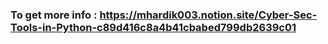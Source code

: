 ### To get more info : https://mhardik003.notion.site/Cyber-Sec-Tools-in-Python-c89d416c8a4b41cbabed799db2639c01
